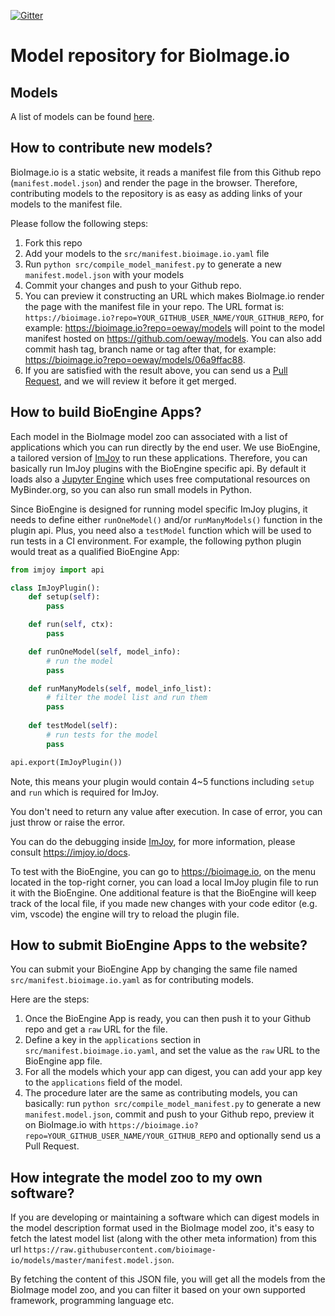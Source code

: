[![Gitter](https://badges.gitter.im/bioimage-io/community.svg)](https://gitter.im/bioimage-io/community?utm_source=badge&utm_medium=badge&utm_campaign=pr-badge)

# Model repository for BioImage.io


## Models

A list of models can be found [here](./src/manifest.bioimage.io.yaml).

## How to contribute new models?

BioImage.io is a static website, it reads a manifest file from this Github repo (`manifest.model.json`) and render the page in the browser. Therefore, contributing models to the repository is as easy as adding links of your models to the manifest file.

Please follow the following steps:

 1. Fork this repo
 1. Add your models to the `src/manifest.bioimage.io.yaml` file
 1. Run `python src/compile_model_manifest.py` to generate a new `manifest.model.json` with your models
 1. Commit your changes and push to your Github repo.
 1. You can preview it constructing an URL which makes BioImage.io render the page with the manifest file in your repo. The URL format is: `https://bioimage.io?repo=YOUR_GITHUB_USER_NAME/YOUR_GITHUB_REPO`, for example: https://bioimage.io?repo=oeway/models will point to the model manifest hosted on https://github.com/oeway/models. You can also add commit hash tag, branch name or tag after that, for example: https://bioimage.io?repo=oeway/models/06a9ffac88.
 1. If you are satisfied with the result above, you can send us a [Pull Request](https://github.com/bioimage-io/models/pulls), and we will review it before it get merged.

 ## How to build BioEngine Apps?
 
 Each model in the BioImage model zoo can associated with a list of applications which you can run directly by the end user. We use BioEngine, a tailored version of [ImJoy](https://imjoy.io) to run these applications. Therefore, you can basically run ImJoy plugins with the BioEngine specific api. By default it loads also a [Jupyter Engine](https://github.com/imjoy-team/jupyter-engine-manager) which uses free computational resources on MyBinder.org, so you can also run small models in Python. 

Since BioEngine is designed for running model specific ImJoy plugins, it needs to define either `runOneModel()` and/or `runManyModels()` function in the plugin api. Plus, you need also a `testModel` function which will be used to run tests in a CI environment. For example, the following python plugin would treat as a qualified BioEngine App:

```python
from imjoy import api

class ImJoyPlugin():
    def setup(self):
        pass

    def run(self, ctx):
        pass

    def runOneModel(self, model_info):
        # run the model
        pass

    def runManyModels(self, model_info_list):
        # filter the model list and run them
        pass
    
    def testModel(self):
        # run tests for the model
        pass

api.export(ImJoyPlugin())
```

Note, this means your plugin would contain 4~5 functions including `setup` and `run` which is required for ImJoy.

You don't need to return any value after execution. In case of error, you can just throw or raise the error.

You can do the debugging inside [ImJoy](https://imjoy.io), for more information, please consult https://imjoy.io/docs.

To test with the BioEngine, you can go to https://bioimage.io, on the menu located in the top-right corner, you can load a local ImJoy plugin file to run it with the BioEngine. One additional feature is that the BioEngine will keep track of the local file, if you made new changes with your code editor (e.g. vim, vscode) the engine will try to reload the plugin file. 

## How to submit BioEngine Apps to the website?

You can submit your BioEngine App by changing the same file named `src/manifest.bioimage.io.yaml` as for contributing models.

Here are the steps:
 1. Once the BioEngine App is ready, you can then push it to your Github repo and get a `raw` URL for the file.
 1. Define a key in the `applications` section in `src/manifest.bioimage.io.yaml`, and set the value as the `raw` URL to the BioEngine app file.
 1. For all the models which your app can digest, you can add your app key to the `applications` field of the model.
 1. The procedure later are the same as contributing models, you can basically: run `python src/compile_model_manifest.py` to generate a new `manifest.model.json`, commit and push to your Github repo, preview it on BioImage.io with `https://bioimage.io?repo=YOUR_GITHUB_USER_NAME/YOUR_GITHUB_REPO` and optionally send us a Pull Request.


## How integrate the model zoo to my own software?

If you are developing or maintaining a software which can digest models in the model description format used in the BioImage model zoo, it's easy to fetch the latest model list (along with the other meta information) from this url `https://raw.githubusercontent.com/bioimage-io/models/master/manifest.model.json`. 

By fetching the content of this JSON file, you will get all the models from the BioImage model zoo, and you can filter it based on your own supported framework, programming language etc.




